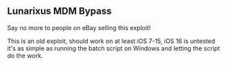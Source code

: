 ## Lunarixus MDM Bypass
Say no more to people on eBay selling this exploit!  

This is an old exploit, should work on at least iOS 7-15, iOS 16 is untested  
it's as simple as running the batch script on Windows and letting the script do the work.  
